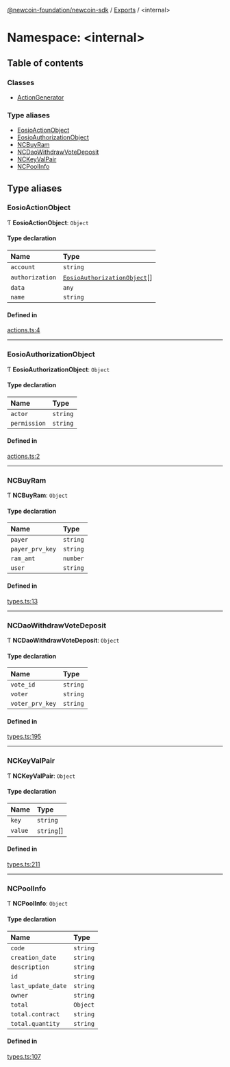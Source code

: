 [@newcoin-foundation/newcoin-sdk](../README.md) / [Exports](../modules.md) / <internal\>

# Namespace: <internal\>

## Table of contents

### Classes

- [ActionGenerator](../classes/internal_.ActionGenerator.md)

### Type aliases

- [EosioActionObject](internal_.md#eosioactionobject)
- [EosioAuthorizationObject](internal_.md#eosioauthorizationobject)
- [NCBuyRam](internal_.md#ncbuyram)
- [NCDaoWithdrawVoteDeposit](internal_.md#ncdaowithdrawvotedeposit)
- [NCKeyValPair](internal_.md#nckeyvalpair)
- [NCPoolInfo](internal_.md#ncpoolinfo)

## Type aliases

### EosioActionObject

Ƭ **EosioActionObject**: `Object`

#### Type declaration

| Name | Type |
| :------ | :------ |
| `account` | `string` |
| `authorization` | [`EosioAuthorizationObject`](internal_.md#eosioauthorizationobject)[] |
| `data` | `any` |
| `name` | `string` |

#### Defined in

[actions.ts:4](https://github.com/Newcoin-Foundation/newcoin-sdk/blob/abc97ba/src/actions.ts#L4)

___

### EosioAuthorizationObject

Ƭ **EosioAuthorizationObject**: `Object`

#### Type declaration

| Name | Type |
| :------ | :------ |
| `actor` | `string` |
| `permission` | `string` |

#### Defined in

[actions.ts:2](https://github.com/Newcoin-Foundation/newcoin-sdk/blob/abc97ba/src/actions.ts#L2)

___

### NCBuyRam

Ƭ **NCBuyRam**: `Object`

#### Type declaration

| Name | Type |
| :------ | :------ |
| `payer` | `string` |
| `payer_prv_key` | `string` |
| `ram_amt` | `number` |
| `user` | `string` |

#### Defined in

[types.ts:13](https://github.com/Newcoin-Foundation/newcoin-sdk/blob/abc97ba/src/types.ts#L13)

___

### NCDaoWithdrawVoteDeposit

Ƭ **NCDaoWithdrawVoteDeposit**: `Object`

#### Type declaration

| Name | Type |
| :------ | :------ |
| `vote_id` | `string` |
| `voter` | `string` |
| `voter_prv_key` | `string` |

#### Defined in

[types.ts:195](https://github.com/Newcoin-Foundation/newcoin-sdk/blob/abc97ba/src/types.ts#L195)

___

### NCKeyValPair

Ƭ **NCKeyValPair**: `Object`

#### Type declaration

| Name | Type |
| :------ | :------ |
| `key` | `string` |
| `value` | `string`[] |

#### Defined in

[types.ts:211](https://github.com/Newcoin-Foundation/newcoin-sdk/blob/abc97ba/src/types.ts#L211)

___

### NCPoolInfo

Ƭ **NCPoolInfo**: `Object`

#### Type declaration

| Name | Type |
| :------ | :------ |
| `code` | `string` |
| `creation_date` | `string` |
| `description` | `string` |
| `id` | `string` |
| `last_update_date` | `string` |
| `owner` | `string` |
| `total` | `Object` |
| `total.contract` | `string` |
| `total.quantity` | `string` |

#### Defined in

[types.ts:107](https://github.com/Newcoin-Foundation/newcoin-sdk/blob/abc97ba/src/types.ts#L107)
